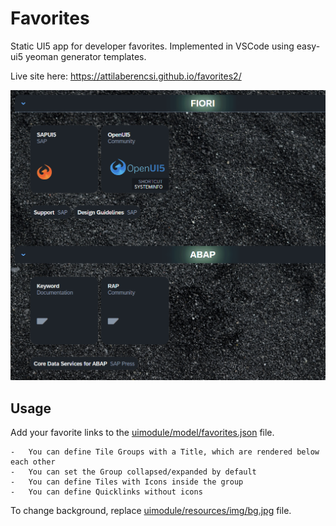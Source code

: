 # Favorites

Static UI5 app for developer favorites. Implemented in VSCode using easy-ui5 yeoman generator templates.

Live site here: https://attilaberencsi.github.io/favorites2/

![Favorites App](./resources/FavoritesApp.png?raw=true "Favorites App")

## Usage

Add your favorite links to the [uimodule/model/favorites.json](uimodule/webapp/model/favorites.json) file.

    -   You can define Tile Groups with a Title, which are rendered below each other
    -   You can set the Group collapsed/expanded by default
    -   You can define Tiles with Icons inside the group
    -   You can define Quicklinks without icons

To change background, replace [uimodule/resources/img/bg.jpg](uimodule/webapp/resources/img/bg.jpg) file.

